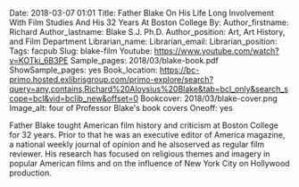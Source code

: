 Date: 2018-03-07 01:01
Title: Father Blake On His Life Long Involvement With Film Studies And His 32 Years At Boston College
By:
Author_firstname: Richard 
Author_lastname: Blake S.J. Ph.D.
Author_position: Art​,​ Art History, and Film Department
Librarian_name:
Librarian_email: 
Librarian_position: 
Tags: facpub
Slug: blake-film
Youtube: https://www.youtube.com/watch?v=KOTki_6B3PE
Sample_pages: 2018/03/blake-book.pdf
ShowSample_pages: yes
Book_location: https://bc-primo.hosted.exlibrisgroup.com/primo-explore/search?query=any,contains,Richard%20Aloysius%20Blake&tab=bcl_only&search_scope=bcl&vid=bclib_new&offset=0
Bookcover: 2018/03/blake-cover.png
Image_alt: four of Professor Blake's book covers
Oneoff: yes

Father Blake t​ought American film history and criticism​ at Boston College for 32 years​. Prior to that he was ​an executive editor of America magazine, a national weekly journal of opinion​ and he ​also ​served as regular film reviewer. His research has focused on religious themes and imagery in popular American films and on the influence of New York City on Hollywood production. 

<style>

.facpub h3 {
margin-bottom: 10px;
}

</style>